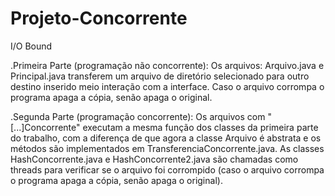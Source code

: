 # Projeto-Concorrente
I/O Bound

.Primeira Parte (programação não concorrente):
  Os arquivos: Arquivo.java e Principal.java transferem um arquivo de diretório selecionado para outro destino inserido meio interação com a interface. Caso o arquivo corrompa o programa apaga a cópia, senão apaga o original.

 .Segunda Parte (programação concorrente): 
  Os arquivos com "[...]Concorrente" executam a mesma função dos classes da primeira parte do trabalho, com a diferença de que agora a classe Arquivo é abstrata e os métodos são implementados em TransferenciaConcorrente.java. As classes HashConcorrente.java e HashConcorrente2.java são chamadas como threads para verificar se o arquivo foi corrompido (caso o arquivo corrompa o programa apaga a cópia, senão apaga o original).
